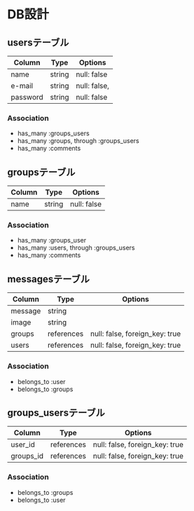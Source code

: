 # DB設計

## usersテーブル
|Column|Type|Options|
|------|----|-------|
|name|string|null: false|
|e-mail|string|null: false,   |
|password|string|null: false|
### Association
- has_many :groups_users
- has_many :groups, through :groups_users
- has_many :comments

## groupsテーブル
|Column|Type|Options|
|------|----|-------|
|name|string|null: false|
### Association
- has_many :groups_user
- has_many :users, through :groups_users
- has_many :comments

## messagesテーブル
|Column|Type|Options|
|------|----|-------|
|message|string|
|image|string|
|groups|references|null: false, foreign_key: true|
|users|references|null: false, foreign_key: true|
### Association
- belongs_to :user
- belongs_to :groups

## groups_usersテーブル
|Column|Type|Options|
|------|----|-------|
|user_id|references|null: false, foreign_key: true|
|groups_id|references|null: false, foreign_key: true|
### Association
- belongs_to :groups
- belongs_to :user